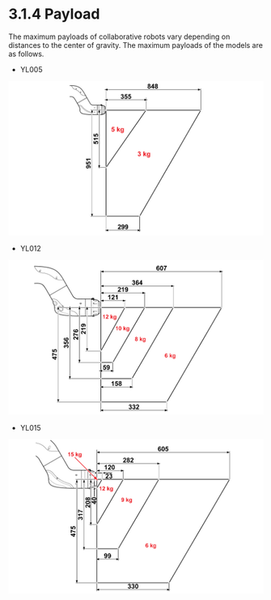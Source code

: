 # 3.1.4 Payload

The maximum payloads of collaborative robots vary depending on distances to the center of gravity. The maximum payloads of the models are as follows.

* YL005

![](../../.gitbook/assets/yl005_payload.png)

* YL012

![](../../.gitbook/assets/yl012_payload.png)

* YL015

![](../../.gitbook/assets/yl015_payload.png)

